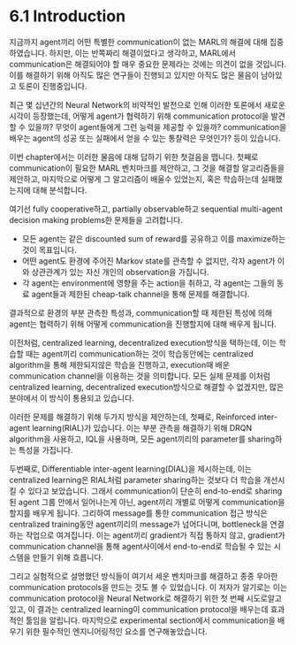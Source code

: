 # 6.1 Introduction

지금까지 agent끼리 어떤 특별한 communication이 없는 MARL의 해결에 대해 집중하였습니다. 하지만, 이는 반쪽짜리 해결이었다고 생각하고, MARL에서 communication은 해결되어야 할 매우 중요한 문제라는 것에는 의견이 없을 것입니다. 이를 해결하기 위해 아직도 많은 연구들이 진행되고 있지만 아직도 많은 물음이 남아있고 토론이 진행중입니다. 

 최근 몇 십년간의 Neural Network의 비약적인 발전으로 인해 이러한 토론에서 새로운 시각이 등장했는데, 어떻게 agent가 협력하기 위해 communication protocol을 발견할 수 있을까? 무엇이 agent들에게 그런 능력을 제공할 수 있을까? communication을 배우는 agent의 성공 또는 실패에서 얻을 수 있는 통찰력은 무엇인가? 등이 있습니다.

이번 chapter에서는 이러한 물음에 대해 답하기 위한 첫걸음을 뗍니다. 첫째로 communication이 필요한 MARL 벤치마크를 제안하고, 그 것을 해결할 알고리즘들을 제안하고, 마지막으로 어떻게 그 알고리즘이 배울수 있었는지, 혹은 학습하는데 실패했는지에 대해 분석합니다.

여기선 fully cooperative하고, partially observable하고 sequential multi-agent decision making problems한 문제들을 고려합니다. 

* 모든 agent는 같은 discounted sum of reward를 공유하고 이를 maximize하는 것이 목표입니다.
* 어떤 agent도 환경에 주어진 Markov state를 관측할 수 없지만, 각자 agent가 이와 상관관계가 있는 자신 개인의 observation을 가집니다.
* 각 agent는 environment에 영향을 주는 action을 취하고, 각 agent는 그들의 동료 agent들과 제한된 cheap-talk channel을 통해 문제를 해결합니다.

결과적으로 환경의 부분 관측한 특성과, communication할 때 제한된 특성에 의해 agent는 협력하기 위해 어떻게 communication을 진행할지에 대해 배우게 됩니다.

이전처럼, centralized learning, decentralized execution방식을 택하는데, 이는 학습할 때는 agent끼리 communication하는 것이 학습동안에는 centralized algorithm을 통해 제한되지않은 학습을 진행하고, execution때 배운 communication channel을 이용하는 것을 의미합니다. 모든 실제 문제를 이처럼 centralized learning, decentralized execution방식으로 해결할 수 없겠지만, 많은 분야에서 이 방식이 통용되고 있습니다.

이러한 문제를 해결하기 위해 두가지 방식을 제안하는데, 첫째로, Reinforced inter-agent learning\(RIAL\)가 있습니다. 이는 부분 관측을 해결하기 위해 DRQN algorithm을 사용하고, IQL을 사용하며, 모든 agent끼리의 parameter를 sharing하는 특성을 가집니다.

두번째로, Differentiable inter-agent learning\(DIAL\)을 제시하는데, 이는 centralized learning은 RIAL처럼  parameter sharing하는 것보다 더 학습을 개선시킬 수 있다고 보았습니다. 그래서 communication이 단순히 end-to-end로 sharing된 agent 그룹 안에서 일어나는게 아닌, agent끼리 개별로 어떻게 communication을 할지를 배우게 됩니다. 그리하여 message를 통한 communication 접근 방식은 centralized training동안 agent끼리의 message가 넘어다니며, bottleneck을 연결하는 작업으로 여겨집니다. 이는 agent끼리 gradient가 직접 통하지 않고, gradient가 communication channel을 통해  agent사이에서 end-to-end로 학습될 수 있는 시스템을 만들기 위해 흐릅니다.

그리고 실험적으로 설명했던 방식들이 여기서 세운 벤치마크를 해결하고 종종 우아한 communication protocols을 만드는 것도 볼 수 있었습니다. 이 저자가 알기로는 이는 communication protocol을 Neural Network로 해결하기 위한 첫 번째 시도로알고있고, 이 결과는 centralized learning이 communication protocol을 배우는데 효과적인 툴임을 알립니다. 마지막으로 experimental section에서 communication을 배우기 위한 필수적인 엔지니어링적인 요소를 연구해놓았습니다.

